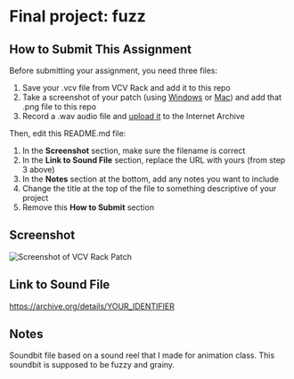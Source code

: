 # Final project: fuzz

## How to Submit This Assignment

Before submitting your assignment, you need three files:

1. Save your .vcv file from VCV Rack and add it to this repo
2. Take a screenshot of your patch (using [Windows](https://support.microsoft.com/en-us/windows/use-snipping-tool-to-capture-screenshots-00246869-1843-655f-f220-97299b865f6b) or [Mac](https://support.apple.com/en-us/HT201361)) and add that .png file to this repo
3. Record a .wav audio file and [upload it](https://archive.org/create/) to the Internet Archive

Then, edit this README.md file:

1. In the **Screenshot** section, make sure the filename is correct
2. In the **Link to Sound File** section, replace the URL with yours (from step 3 above)
3. In the **Notes** section at the bottom, add any notes you want to include
4. Change the title at the top of the file to something descriptive of your project
5. Remove this **How to Submit** section

## Screenshot

![Screenshot of VCV Rack Patch](screenshot.png)

## Link to Sound File

https://archive.org/details/YOUR_IDENTIFIER

## Notes
Soundbit file based on a sound reel that I made for animation class. This soundbit is supposed to be fuzzy and grainy.
